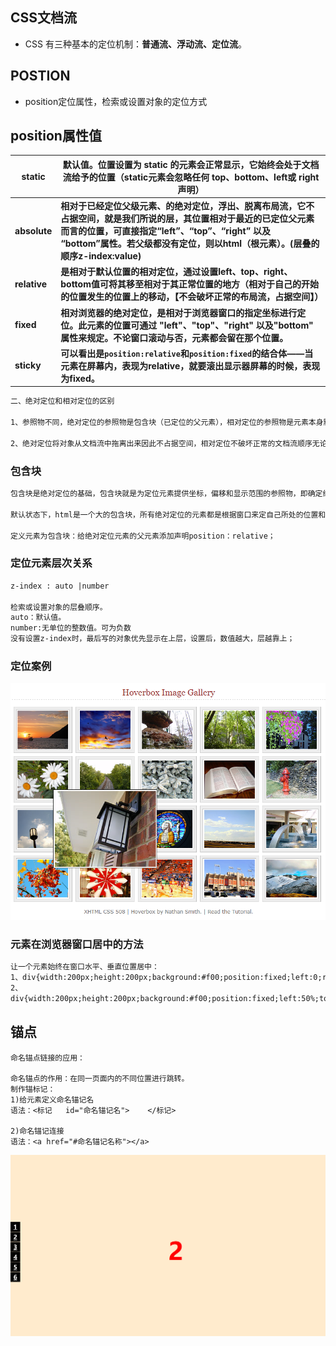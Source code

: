 ## **CSS**文档流

- CSS 有三种基本的定位机制：**普通流、浮动流、定位流**。



## POSTION

+ position定位属性，检索或设置对象的定位方式



## position属性值

| **static**   | **默认值。位置设置为 static 的元素会正常显示，它始终会处于文档流给予的位置（static元素会忽略任何 top、bottom、left或 right 声明）** |
| ------------ | ------------------------------------------------------------ |
| **absolute** | **相对于已经定位父级元素、的绝对定位，浮出、脱离布局流，它不占据空间，就是我们所说的层，其位置相对于最近的已定位父元素而言的位置，可直接指定“left”、“top”、“right” 以及 “bottom”属性。若父级都没有定位，则以html（根元素）。(层叠的顺序z-index:value)** |
| **relative** | **是相对于默认位置的相对定位，通过设置left、top、right、bottom值可将其移至相对于其正常位置的地方（相对于自己的开始的位置发生的位置上的移动，【不会破坏正常的布局流，占据空间】）** |
| **fixed**    | **相对浏览器的绝对定位，是相对于浏览器窗口的指定坐标进行定位。此元素的位置可通过 "left"、"top"、"right" 以及"bottom" 属性来规定。不论窗口滚动与否，元素都会留在那个位置。** |
| **sticky**   | **可以看出是`position:relative`和`position:fixed`的结合体——当元素在屏幕内，表现为relative，就要滚出显示器屏幕的时候，表现为fixed。** |



```txt
二、绝对定位和相对定位的区别

1、参照物不同，绝对定位的参照物是包含块（已定位的父元素），相对定位的参照物是元素本身默认的位置；

2、绝对定位将对象从文档流中拖离出来因此不占据空间，相对定位不破坏正常的文档流顺序无论是否进行移动，元素仍然占据原来的空间。
```



### 包含块

```txt
包含块是绝对定位的基础，包含块就是为定位元素提供坐标，偏移和显示范围的参照物，即确定绝对定位的偏移起点和百分比 长度的参考；

默认状态下，html是一个大的包含块，所有绝对定位的元素都是根据窗口来定自己所处的位置和百分比大小的显示的，如果我们定义了包含元素为包含元素块以后，对于被包含的绝对定位元素来说，就会根据最接近的具有定位功能的上级包含元素来定位自己的显示位置。

定义元素为包含块：给绝对定位元素的父元素添加声明position：relative；
```



### 定位元素层次关系

```txt
z-index : auto |number

检索或设置对象的层叠顺序。
auto：默认值。
number:无单位的整数值。可为负数
没有设置z-index时，最后写的对象优先显示在上层，设置后，数值越大，层越靠上；
```



### 定位案例

![](./images/6.png)

### 元素在浏览器窗口居中的方法

```txt
让一个元素始终在窗口水平、垂直位置居中：
1、div{width:200px;height:200px;background:#f00;position:fixed;left:0;right:0;top:0;bottom:0;margin:auto;}
2、
div{width:200px;height:200px;background:#f00;position:fixed;left:50%;top:50%;margin:-100px 0 0 -100px;}
```



## 锚点

```
命名锚点链接的应用：

命名锚点的作用：在同一页面内的不同位置进行跳转。
制作锚标记：
1)给元素定义命名锚记名
语法：<标记   id="命名锚记名">    </标记>

2)命名锚记连接
语法：<a href="#命名锚记名称"></a>
```

![](./images/7.png)